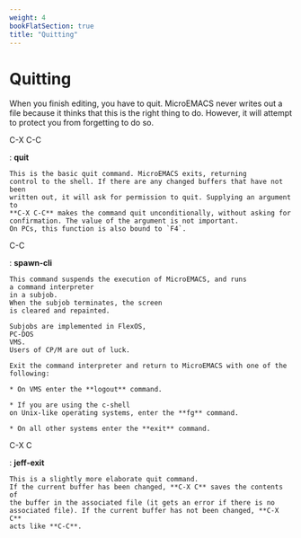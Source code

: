 ```yaml
---
weight: 4
bookFlatSection: true
title: "Quitting"
---
```


# Quitting


When you finish editing, you have to quit.
MicroEMACS never writes out a file because it thinks that this
is the right thing to do. However, it will attempt to protect you from
forgetting to do so.


C-X C-C

:   **quit**

    This is the basic quit command. MicroEMACS exits, returning
    control to the shell. If there are any changed buffers that have not been
    written out, it will ask for permission to quit. Supplying an argument to
    **C-X C-C** makes the command quit unconditionally, without asking for
    confirmation. The value of the argument is not important.
    On PCs, this function is also bound to `F4`.

C-C

:   **spawn-cli**

    This command suspends the execution of MicroEMACS, and runs
    a command interpreter
    in a subjob.
    When the subjob terminates, the screen
    is cleared and repainted.

    Subjobs are implemented in FlexOS,
    PC-DOS
    VMS.
    Users of CP/M are out of luck.

    Exit the command interpreter and return to MicroEMACS with one of the following:

    * On VMS enter the **logout** command.

    * If you are using the c-shell
    on Unix-like operating systems, enter the **fg** command.

    * On all other systems enter the **exit** command.

C-X C

:   **jeff-exit**

    This is a slightly more elaborate quit command.
    If the current buffer has been changed, **C-X C** saves the contents of
    the buffer in the associated file (it gets an error if there is no
    associated file). If the current buffer has not been changed, **C-X C**
    acts like **C-C**.

